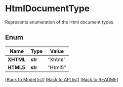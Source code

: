 # HtmlDocumentType
Represents enumeration of the Html document types.

## Enum
Name | Type | Value
------------ | ------------- | -------------
**XHTML** | **str** | "Xhtml"
**HTML5** | **str** | "Html5"


[[Back to Model list]](../README.md#documentation-for-models) [[Back to API list]](../README.md#documentation-for-api-endpoints) [[Back to README]](../README.md)



